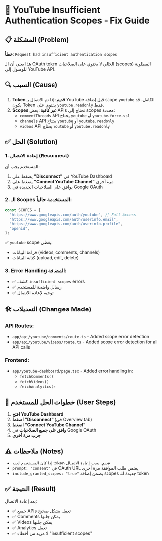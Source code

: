 # 🔧 YouTube Insufficient Authentication Scopes - Fix Guide

## 📋 المشكلة (Problem)

**خطأ**: `Request had insufficient authentication scopes`

هذا يعني أن الـ OAuth token الحالي لا يحتوي على الصلاحيات (scopes) المطلوبة للوصول إلى YouTube API.

## 🔍 السبب (Cause)

1. **Token قديم**: إذا تم الاتصال بـ YouTube قبل إضافة scope `youtube` الكامل، قد يكون Token يحتوي على `youtube.readonly` فقط.
2. **Scopes غير كافية**: بعض APIs تحتاج إلى scopes محددة:
   - `commentThreads` API يحتاج `youtube` أو `youtube.force-ssl`
   - `channels` API يحتاج `youtube` أو `youtube.readonly`
   - `videos` API يحتاج `youtube` أو `youtube.readonly`

## ✅ الحل (Solution)

### 1. **إعادة الاتصال (Reconnect)**

المستخدم يجب أن:
1. يضغط على **"Disconnect"** في YouTube Dashboard
2. يضغط على **"Connect YouTube Channel"** مرة أخرى
3. يوافق على الصلاحيات الجديدة في Google OAuth

### 2. **الـ Scopes المستخدمة حالياً:**

```typescript
const SCOPES = [
  "https://www.googleapis.com/auth/youtube", // Full Access
  "https://www.googleapis.com/auth/userinfo.email",
  "https://www.googleapis.com/auth/userinfo.profile",
  "openid",
];
```

✅ `youtube` scope يغطي:
- قراءة البيانات (videos, comments, channels)
- كتابة البيانات (upload, edit, delete)

### 3. **Error Handling المضافة:**

- ✅ كشف `insufficient scopes` errors
- ✅ رسائل واضحة للمستخدم
- ✅ توجيه لإعادة الاتصال

## 🛠️ التعديلات (Changes Made)

### **API Routes:**
- `app/api/youtube/comments/route.ts` - Added scope error detection
- `app/api/youtube/videos/route.ts` - Added scope error detection for all API calls

### **Frontend:**
- `app/youtube-dashboard/page.tsx` - Added error handling in:
  - `fetchComments()`
  - `fetchVideos()`
  - `fetchAnalytics()`

## 📝 خطوات الحل للمستخدم (User Steps)

1. **افتح YouTube Dashboard**
2. **اضغط "Disconnect"** (في Overview tab)
3. **اضغط "Connect YouTube Channel"**
4. **وافق على جميع الصلاحيات** في Google OAuth
5. **جرب مرة أخرى**

## ⚠️ ملاحظات (Notes)

- إذا كان المستخدم لديه token قديم، يجب إعادة الاتصال
- `prompt: "consent"` في OAuth URL يضمن طلب الموافقة مرة أخرى
- `include_granted_scopes: "true"` يضمن إضافة scopes جديدة للـ token

## ✅ النتيجة (Result)

بعد إعادة الاتصال:
- ✅ جميع APIs تعمل بشكل صحيح
- ✅ Comments يمكن جلبها
- ✅ Videos يمكن جلبها
- ✅ Analytics تعمل
- ✅ لا مزيد من أخطاء "insufficient scopes"

